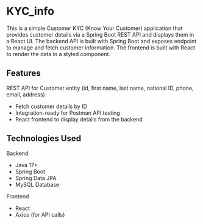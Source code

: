 # KYC_info

This is a simple Customer KYC (Know Your Customer) application that provides customer details via a Spring Boot REST API and displays them in a React UI.
The backend API is built with Spring Boot and exposes endpoint to manage and fetch customer information. The frontend is built with React to render the data in a styled component.

## Features

REST API for Customer entity (id, first name, last name, national ID, phone, email, address)

- Fetch customer details by ID
- Integration-ready for Postman API testing
- React frontend to display details from the backend

## Technologies Used
   
Backend

- Java 17+
- Spring Boot
- Spring Data JPA
- MySQL Database

Frontend

- React
- Axios (for API calls)
